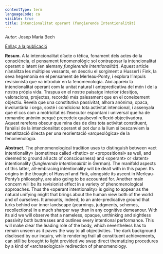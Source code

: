 ```yaml
---
contentType: term
languageCode: ca
visible: true
title: Intencionalitat operant (fungierende Intentionalität)
---
```


_Autor_: Josep Maria Bech

[Enllaç a la publicació](http://revistes.iec.cat/index.php/ASCF/article/view/139492/138119)

**Resum.** A la intencionalitat d’acte o tètica, fonament dels actes de la consciència, el pensament fenomenològic sol contraposar la intencionalitat operant o latent (en alemany _fungierende Intentionalität_). Aquest article n’analitza les múltiples vessants, en descriu el sorgiment a Husserl i Fink, la seva hegemonia en el pensament de Merleau-Ponty, i explora l’impuls revisionista que va introduir en la fenomenologia. Així apareix la intencionalitat operant com la unitat natural i antepredicativa del món i de la nostra pròpia vida. Traspua en el nostre paisatge interior (desitjos, valoracions, projectes, records) més palesament que en el coneixement objectiu. Revela que una constitutiva passivitat, alhora anònima, opaca, involuntària i cega, sosté i condiciona tota activitat intencional, i assenyala que el cos com a motricitat és l’executor espontani i universal que ha de romandre anònim perquè precedeix qualsevol reflexió objectivadora. Aquest rerefons obscur que mina des de dins tota activitat constituent, l’anàlisi de la intencionalitat operant el pot dur a la llum si bescanviem la tematització directa per una reorientació «arqueològica» de la fenomenologia.

**Abstract**. The phenomenological tradition uses to distinguish between «act intentionality» (sometimes called «thetic» or «propositional» as well, and deemed to ground all acts of consciousness) and «operant» or «latent» intentionality (_fungierende Intentionalität_ in German). The manifold aspects of this latter, all-embracing intentionality will be dealt with in this paper. Its origins in the thought of Husserl and Fink, alongside its ascent in Merleau-Ponty’s philosophy, are also going to be accounted for. Another main concern will be its revisionist effect in a variety of phenomenological approaches. Thus the «operant intentionality» is going to appear as the natural unifying might that brings about the human view both of the world and of ourselves. It amounts, indeed, to an ante-predicative ground that lurks behind our inner landscape (yearnings, judgments, schemes, recollections) in a much sharper way than in any cognitive demeanour. With its aid we will observe that a nameless, opaque, unthinking and sightless passivity both buttresses and outlines every intentional performance. This will make clear the leading role of the body, which nevertheless has to remain unseen as it paves the way to all objectivities. The dark background disclosed by our inquiry, while rendering frail all constituent achievements, can still be brought to light provided we swap direct thematizing procedures by a kind of «archaeological» redirection of phenomenology.
